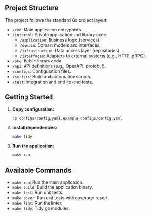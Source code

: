 ## Project Structure

The project follows the standard Go project layout:

- `/cmd`: Main application entrypoints.
- `/internal`: Private application and library code.
  - `/application`: Business logic (services).
  - `/domain`: Domain models and interfaces.
  - `/infrastructure`: Data access layer (repositories).
  - `/interfaces`: Adapters to external systems (e.g., HTTP, gRPC).
- `/pkg`: Public library code.
- `/api`: API definitions (e.g., OpenAPI, protobuf).
- `/configs`: Configuration files.
- `/scripts`: Build and automation scripts.
- `/test`: Integration and end-to-end tests.

## Getting Started

1.  **Copy configuration:**
    ```bash
    cp configs/config.yaml.example configs/config.yaml
    ```
2.  **Install dependencies:**
    ```bash
    make tidy
    ```
3.  **Run the application:**
    ```bash
    make run
    ```

## Available Commands

- `make run`: Run the main application.
- `make build`: Build the application binary.
- `make test`: Run unit tests.
- `make cover`: Run unit tests with coverage report.
- `make lint`: Run the linter.
- `make tidy`: Tidy go modules.
